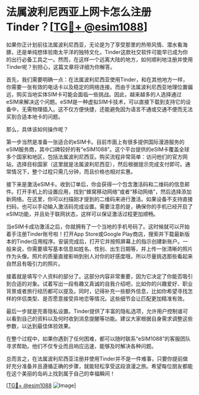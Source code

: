 # 法属波利尼西亚上网卡怎么注册Tinder？[[TG💪+ @esim1088](https://t.me/s/esim1088)]

如果你正计划前往法属波利尼西亚，无论是为了享受那里的热带风情、潜水看海豚，还是单纯想体验南太平洋的独特文化，Tinder这款社交软件可能早已成为你的出行必备工具之一。然而，在这样一个远离大陆的地方，如何顺利地注册并使用Tinder呢？别担心，这篇文章将详细为你解答。

首先，我们需要明确一点：在法属波利尼西亚使用Tinder，和在其他地方一样，你需要一张有效的电话卡以及稳定的网络连接。而由于法属波利尼西亚地理位置偏远，购买当地实体SIM卡可能会面临一些挑战。因此，越来越多的人选择通过eSIM来解决这个问题。eSIM是一种虚拟SIM卡技术，可以直接下载到支持它的设备中，无需物理插入。这不仅方便快捷，还能避免因为语言不通或交通不便而无法买到合适本地卡的问题。

那么，具体该如何操作呢？

第一步当然是准备一张适合的eSIM卡。目前市面上有很多提供国际漫游服务的eSIM服务商，其中口碑较好的有“eSIM1088”。这个平台提供的eSIM卡覆盖全球多个国家和地区，包括法属波利尼西亚。购买流程非常简单：访问他们的官方网站，选择目标国家（这里就是法属波利尼西亚），然后根据提示完成支付即可。通常情况下，整个过程只需几分钟，而且价格也相对实惠。

接下来是激活eSIM卡。收到订单后，你会获得一个包含激活码和二维码的信息邮件。打开手机上的设置应用，找到“蜂窝移动网络”或者“移动网络”，然后选择添加新网络。在这里，你可以扫描刚才提到的二维码来进行激活。如果设备不支持直接扫码，也可以手动输入激活码完成设置。需要注意的是，确保你的手机已经开启了eSIM功能，并且处于联网状态，这样可以保证激活过程更加顺畅。

当eSIM卡成功激活之后，你就拥有了一个当地的手机号码了。这时候就可以开始着手注册Tinder账号啦！打开App Store或Google Play商店，搜索并下载最新版本的Tinder应用程序。安装完成后，打开它并按照屏幕上的指示创建新账户。一般来说，你需要填写基本信息如姓名、性别、出生日期等，并上传一张清晰的照片作为头像。照片的质量直接影响到别人对你的好感度哦，所以尽量挑选那些看起来自然且有吸引力的照片。

接着就是填写个人资料的部分了。这部分内容非常重要，因为它决定了你能否吸引到合适的对象。试着写出一段有趣又真诚的自我介绍吧，比如你的兴趣爱好、职业背景或者旅行经历都可以提及。同时，记得补充一些额外信息，比如你希望寻找怎样的伴侣类型、是否愿意接受异地恋等情况。这些细节会让匹配更加精准有效。

最后一步就是完善隐私设置。Tinder提供了丰富的隐私选项，允许用户控制谁可以看到自己的资料以及何时收到消息提醒等功能。建议大家根据自身需求调整这些参数，以达到最佳体验效果。

在整个过程中，如果你遇到了任何困难，都可以随时联系“eSIM1088”的客服团队寻求帮助。他们不仅专业而且响应迅速，能够及时解决各种问题。

总而言之，在法属波利尼西亚注册并使用Tinder并不是一件难事，只要你提前做好充分准备并且遵循正确的步骤，就能轻松享受这段浪漫之旅。希望每位朋友都能在这个美丽的岛屿上找到属于自己的幸福瞬间！

[[TG💪+ @esim1088](https://t.me/s/esim1088) ![Image](https://i.postimg.cc/4NQfJmqS/Snipaste-2025-05-13-00-14-12.png)]